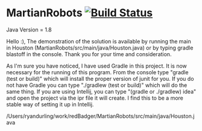 MartianRobots [![Build Status](https://travis-ci.org/RyanDur/MartianRobots.svg)](https://travis-ci.org/RyanDur/MartianRobots)
=============

Java Version = 1.8

Hello :), The demonstration of the solution is available by running the main in Houston (MartianRobots/src/main/java/Houston.java) or by typing gradle blastoff in the console. Thank you for your time and consideration.

As I'm sure you have noticed, I have used Gradle in this project. It is now necessary for the running of this program.
From the console type "gradle (test or build)" which will install the proper version
of junit for you. If you do not have Gradle you can type "./gradlew (test or build)" which will do the same thing.
If you are using Intellij, you can type "(gradle or ./gradlew) idea" and open the project via the ipr file it will create. I find this to be
a more stable way of setting it up in Intellij.

/Users/ryandurling/work/redBadger/MartianRobots/src/main/java/Houston.java